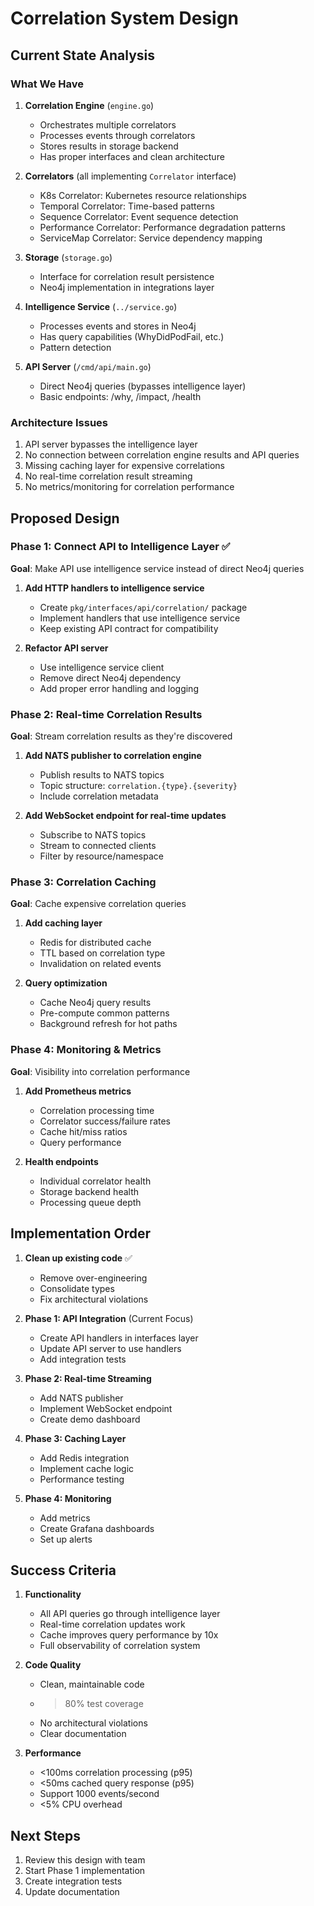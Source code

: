# Correlation System Design

## Current State Analysis

### What We Have
1. **Correlation Engine** (`engine.go`)
   - Orchestrates multiple correlators
   - Processes events through correlators
   - Stores results in storage backend
   - Has proper interfaces and clean architecture

2. **Correlators** (all implementing `Correlator` interface)
   - K8s Correlator: Kubernetes resource relationships
   - Temporal Correlator: Time-based patterns
   - Sequence Correlator: Event sequence detection
   - Performance Correlator: Performance degradation patterns
   - ServiceMap Correlator: Service dependency mapping

3. **Storage** (`storage.go`)
   - Interface for correlation result persistence
   - Neo4j implementation in integrations layer

4. **Intelligence Service** (`../service.go`)
   - Processes events and stores in Neo4j
   - Has query capabilities (WhyDidPodFail, etc.)
   - Pattern detection

5. **API Server** (`/cmd/api/main.go`)
   - Direct Neo4j queries (bypasses intelligence layer)
   - Basic endpoints: /why, /impact, /health

### Architecture Issues
1. API server bypasses the intelligence layer
2. No connection between correlation engine results and API queries
3. Missing caching layer for expensive correlations
4. No real-time correlation result streaming
5. No metrics/monitoring for correlation performance

## Proposed Design

### Phase 1: Connect API to Intelligence Layer ✅
**Goal**: Make API use intelligence service instead of direct Neo4j queries

1. **Add HTTP handlers to intelligence service**
   - Create `pkg/interfaces/api/correlation/` package
   - Implement handlers that use intelligence service
   - Keep existing API contract for compatibility

2. **Refactor API server**
   - Use intelligence service client
   - Remove direct Neo4j dependency
   - Add proper error handling and logging

### Phase 2: Real-time Correlation Results
**Goal**: Stream correlation results as they're discovered

1. **Add NATS publisher to correlation engine**
   - Publish results to NATS topics
   - Topic structure: `correlation.{type}.{severity}`
   - Include correlation metadata

2. **Add WebSocket endpoint for real-time updates**
   - Subscribe to NATS topics
   - Stream to connected clients
   - Filter by resource/namespace

### Phase 3: Correlation Caching
**Goal**: Cache expensive correlation queries

1. **Add caching layer**
   - Redis for distributed cache
   - TTL based on correlation type
   - Invalidation on related events

2. **Query optimization**
   - Cache Neo4j query results
   - Pre-compute common patterns
   - Background refresh for hot paths

### Phase 4: Monitoring & Metrics
**Goal**: Visibility into correlation performance

1. **Add Prometheus metrics**
   - Correlation processing time
   - Correlator success/failure rates
   - Cache hit/miss ratios
   - Query performance

2. **Health endpoints**
   - Individual correlator health
   - Storage backend health
   - Processing queue depth

## Implementation Order

1. **Clean up existing code** ✅
   - Remove over-engineering
   - Consolidate types
   - Fix architectural violations

2. **Phase 1: API Integration** (Current Focus)
   - Create API handlers in interfaces layer
   - Update API server to use handlers
   - Add integration tests

3. **Phase 2: Real-time Streaming**
   - Add NATS publisher
   - Implement WebSocket endpoint
   - Create demo dashboard

4. **Phase 3: Caching Layer**
   - Add Redis integration
   - Implement cache logic
   - Performance testing

5. **Phase 4: Monitoring**
   - Add metrics
   - Create Grafana dashboards
   - Set up alerts

## Success Criteria

1. **Functionality**
   - All API queries go through intelligence layer
   - Real-time correlation updates work
   - Cache improves query performance by 10x
   - Full observability of correlation system

2. **Code Quality**
   - Clean, maintainable code
   - >80% test coverage
   - No architectural violations
   - Clear documentation

3. **Performance**
   - <100ms correlation processing (p95)
   - <50ms cached query response (p95)
   - Support 1000 events/second
   - <5% CPU overhead

## Next Steps

1. Review this design with team
2. Start Phase 1 implementation
3. Create integration tests
4. Update documentation